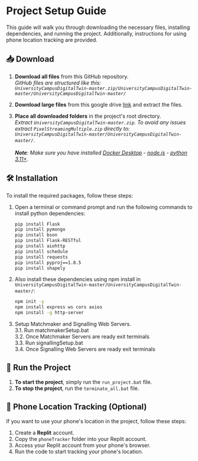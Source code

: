 # Project Setup Guide

This guide will walk you through downloading the necessary files, installing dependencies, and running the project. Additionally, instructions for using phone location tracking are provided.

## 📥 Download

1. **Download all files** from this GitHub repository.<br>
_GitHub files are structured like this:<br>
`UniversityCampusDigitalTwin-master.zip/UniversityCampusDigitalTwin-master/UniversityCampusDigitalTwin-master/`_

2. **Download large files** from this google drive [link](https://drive.google.com/file/d/1jXK93D8Bur9EWruAC-QHEaEi-mES3-gF/view?usp=sharing) and extract the files.
   
3. **Place all downloaded folders** in the project's root directory.<br>
_Extract `UniversityCampusDigitalTwin-master.zip`. To avoid any issues extract `PixelStreamingMultiple.zip` directly to: <br>
`UniversityCampusDigitalTwin-master/UniversityCampusDigitalTwin-master/`._<br></br> 
_**Note**: Make sure you have installed [Docker Desktop](https://www.docker.com/products/docker-desktop/) - [node.js](https://nodejs.org/en) - [python 3.11+](https://www.python.org/downloads/)_.

## 🛠 Installation

To install the required packages, follow these steps:

1. Open a terminal or command prompt and run the following commands to install python dependencies:

    ```bash
    pip install Flask
    pip install pymongo
    pip install bson
    pip install Flask-RESTful
    pip install aiohttp
    pip install schedule
    pip install requests
    pip install pyproj==1.8.5
    pip install shapely
    ```

2. Also install these dependencies using npm install in `UniversityCampusDigitalTwin-master/UniversityCampusDigitalTwin-master/`:

   ```bash
   npm init -y
   npm install express ws cors axios
   npm install -g http-server
   ```
   
3. Setup Matchmaker and Signalling Web Servers.<br>
   3.1. Run matchmakerSetup.bat<br>
   3.2. Once Matchmaker Servers are ready exit terminals<br>
   3.3. Run signallingSetup.bat<br>
   3.4. Once Signalling Web Servers are ready exit terminals

## 🚀 Run the Project

1. **To start the project**, simply run the `run_project.bat` file.
2. **To stop the project**, run the `terminate_all.bat` file.

## 📱 Phone Location Tracking (Optional)

If you want to use your phone's location in the project, follow these steps:

1. Create a **Replit** account.
2. Copy the `phoneTracker` folder into your Replit account.
3. Access your Replit account from your phone's browser.
4. Run the code to start tracking your phone's location.

